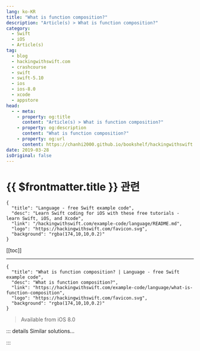 ```yaml
---
lang: ko-KR
title: "What is function composition?"
description: "Article(s) > What is function composition?"
category:
  - Swift
  - iOS
  - Article(s)
tag: 
  - blog
  - hackingwithswift.com
  - crashcourse
  - swift
  - swift-5.10
  - ios
  - ios-8.0
  - xcode
  - appstore
head:
  - - meta:
    - property: og:title
      content: "Article(s) > What is function composition?"
    - property: og:description
      content: "What is function composition?"
    - property: og:url
      content: https://chanhi2000.github.io/bookshelf/hackingwithswift.com/example-code/language/what-is-function-composition.html
date: 2019-03-28
isOriginal: false
---
```


# {{ $frontmatter.title }} 관련

```component VPCard
{
  "title": "Language - free Swift example code",
  "desc": "Learn Swift coding for iOS with these free tutorials - learn Swift, iOS, and Xcode",
  "link": "/hackingwithswift.com/example-code/language/README.md",
  "logo": "https://hackingwithswift.com/favicon.svg",
  "background": "rgba(174,10,10,0.2)"
}
```

[[toc]]

---

```component VPCard
{
  "title": "What is function composition? | Language - free Swift example code",
  "desc": "What is function composition?",
  "link": "https://hackingwithswift.com/example-code/language/what-is-function-composition",
  "logo": "https://hackingwithswift.com/favicon.svg",
  "background": "rgba(174,10,10,0.2)"
}
```

> Available from iOS 8.0

<!-- TODO: 작성 -->

<!-- 
Function composition is the ability to combine small functions together to make bigger functions.

In normal circumstances, you’d give some input to function A and get back output, and do the same for function B. When those two functions as combined together, A’s output becomes B’s input, so you provide input to A and get the results back from B.

To demonstrate this, here’s a function that generates random numbers in a specific range:

```swift
func generateRandomNumber(max: Int) -> Int {
    return Int(arc4random_uniform(UInt32(max)))
}
```

And here’s a function that spells out any number it’s given:

```swift
func spell(number: Int) -> String {
    let formatter = NumberFormatter()
    formatter.numberStyle = .spellOut
    return formatter.string(from: number as NSNumber) ?? ""
}
```

We can define a new operator that lets us combine those two together, like this:

```swift
precedencegroup CompositionPrecedence {
    associativity: left
}

infix operator >>>: CompositionPrecedence

func >>> <T, U, V>(lhs: @escaping (T) -> U, rhs: @escaping (U) -> V) -> (T) -> V {
    return { rhs(lhs($0)) }
}
```

You can learn more about how that works in <a href="/store/pro-swift">Pro Swift</a>.

You can now combine your two smaller functions into bigger ones, like this:

```swift
let spellOutRandom = generateRandomNumber >>> spell
```

`spellOutRandom()` is designed to take the input from the first function (a number) and send back the output from the second function (a string), so we can use it like this:

```swift
print(spellOutRandom(100))
```

That will output a different spelled number each time it’s run.

-->

::: details Similar solutions…

<!--
/quick-start/concurrency/what-is-an-asynchronous-function">What is an asynchronous function? 
/quick-start/concurrency/what-is-a-synchronous-function">What is a synchronous function? 
/quick-start/concurrency/how-to-create-and-call-an-async-function">How to create and call an async function 
/quick-start/concurrency/how-to-make-function-parameters-isolated">How to make function parameters isolated 
/quick-start/concurrency/what-calls-the-first-async-function">What calls the first async function?</a>
-->

:::

